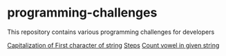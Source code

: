 # programming-challenges
This repository contains various programming challenges for developers

[Capitalization of First character of string](capitalize_first_character)
[Steps](steps)
[Count vowel in given string](vowel)
